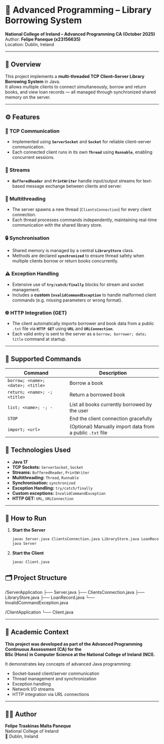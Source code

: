 # 📘 Advanced Programming – Library Borrowing System 

**National College of Ireland – Advanced Programming CA (October 2025)**  
Author: **Felipe Paneque (x23156635)**  
Location: Dublin, Ireland  

---

## 🧠 Overview
This project implements a **multi-threaded TCP Client–Server Library Borrowing System** in Java.  
It allows multiple clients to connect simultaneously, borrow and return books, and view loan records — all managed through synchronized shared memory on the server.

---

## ⚙️ Features

### 🧩 TCP Communication
- Implemented using **`ServerSocket`** and **`Socket`** for reliable client–server communication.
- Each connected client runs in its own **`Thread`** using **`Runnable`**, enabling concurrent sessions.

### 🔁 Streams
- **`BufferedReader`** and **`PrintWriter`** handle input/output streams for text-based message exchange between clients and server.

### 🧵 Multithreading
- The server spawns a new thread (`ClientsConnection`) for every client connection.
- Each thread processes commands independently, maintaining real-time communication with the shared library store.

### 🔒 Synchronisation
- Shared memory is managed by a central **`LibraryStore`** class.
- Methods are declared **`synchronized`** to ensure thread safety when multiple clients borrow or return books concurrently.

### ⚠️ Exception Handling
- Extensive use of **`try/catch/finally`** blocks for stream and socket management.
- Includes a **custom `InvalidCommandException`** to handle malformed client commands (e.g. missing parameters or wrong format).

### 🌐 HTTP Integration (GET)
- The client automatically imports borrower and book data from a public `.txt` file via **`HTTP GET`** using **`URL`** and **`URLConnection`**.
- Each valid entry is sent to the server as a `borrow; borrower; date; title` command at startup.

---

## 🧩 Supported Commands

| Command | Description |
|----------|--------------|
| `borrow; <name>; <date>; <title>` | Borrow a book |
| `return; <name>; -; <title>` | Return a borrowed book |
| `list; <name>; -; -` | List all books currently borrowed by the user |
| `STOP` | End the client connection gracefully |
| `import; <url>` | (Optional) Manually import data from a public `.txt` file |


## 🧠 Technologies Used

- **Java 17**
- **TCP Sockets:** `ServerSocket`, `Socket`
- **Streams:** `BufferedReader`, `PrintWriter`
- **Multithreading:** `Thread`, `Runnable`
- **Synchronisation:** `synchronized`
- **Exception Handling:** `try/catch/finally`
- **Custom exceptions:** `InvalidCommandException`
- **HTTP GET:** `URL`, `URLConnection`

---

## 🚀 How to Run

1. **Start the Server**
   ```bash
   javac Server.java ClientsConnection.java LibraryStore.java LoanRecord.java InvalidCommandException.java
   java Server

2. **Start the Client**
   ```bash
   javac Client.java


## 🗂️ Project Structure

/ServerApplication
├── Server.java
├── ClientsConnection.java
├── LibraryStore.java
├── LoanRecord.java
└── InvalidCommandException.java

/ClientApplication
└── Client.java

---

## 🧾 Academic Context
**This project was developed as part of the Advanced Programming Continuous Assessment (CA) for the  
BSc (Hons) in Computer Science at the National College of Ireland (NCI).**

It demonstrates key concepts of advanced Java programming:
- Socket-based client/server communication  
- Thread management and synchronization  
- Exception handling  
- Network I/O streams  
- HTTP integration via URL connections  

---

## 👨‍💻 Author
**Felipe Traskinas Malta Paneque**  
National College of Ireland  
📍 Dublin, Ireland  

